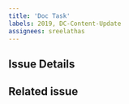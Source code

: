 ```yaml
---
title: 'Doc Task'
labels: 2019, DC-Content-Update
assignees: sreelathas
---
```


## Issue Details
<!-- Provide a summary of the issue -->

## Related issue
<!-- Reference the issue that exists in any other repo for the same change request/problem -->

